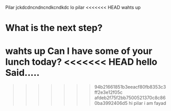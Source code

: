 Pilar jckdcdncndncndkcndkdc
lo pilar
<<<<<<< HEAD
wahts up

What is the next step?
=======
wahts up
Can I have some of your lunch today?
<<<<<<< HEAD
hello Said.....
=======
>>>>>>> 94b21661851b3eeacf80fb8353c3ff2e3e12f05c
>>>>>>> afdeb2f75f2bb7500521370c8c860ba3992406d5
hi pilar i am fayad
